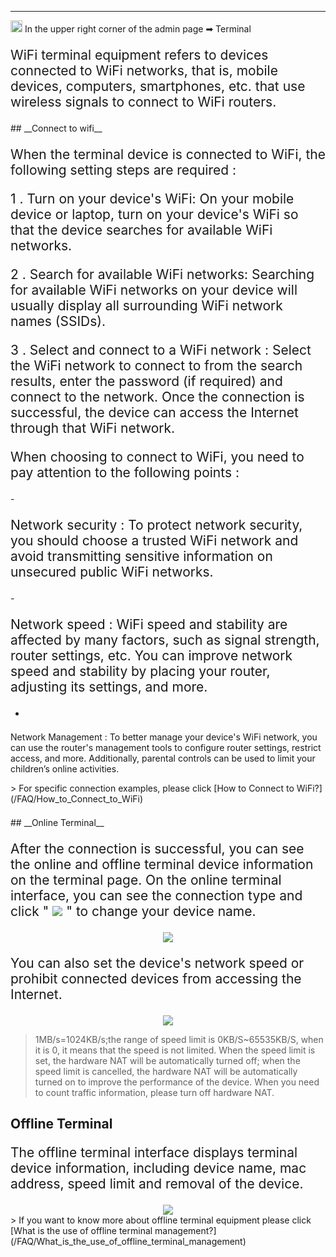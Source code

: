 <style>
    .text {
        font-size: 21px; 
    }
</style>
---
<img src="/images/weizhi01.png" width="19" height="19">&nbsp;In the upper right corner of the admin page ➡ Terminal 



<p class="text">
WiFi terminal equipment refers to devices connected to WiFi networks, that is, mobile devices, computers, smartphones, etc. that use wireless signals to connect to WiFi routers.
</p>
## __Connect to wifi__


<p class="text">
When the terminal device is connected to WiFi, the following setting steps are required :
</p>

<p class="text">
1 . Turn on your device's WiFi: On your mobile device or laptop, turn on your device's WiFi so that the device searches for available WiFi networks.
</p>
<p class="text">
2 . Search for available WiFi networks: Searching for available WiFi networks on your device will usually display all surrounding WiFi network names (SSIDs).
</p>
<p class="text">
3 . Select and connect to a WiFi network : Select the WiFi network to connect to from the search results, enter the password (if required) and connect to the network. Once the connection is successful, the device can access the Internet through that WiFi network.
</p>
<p class="text">
When choosing to connect to WiFi, you need to pay attention to the following points :
</p>
- <p class="text">
Network security : To protect network security, you should choose a trusted WiFi network and avoid transmitting sensitive information on unsecured public WiFi networks.
</p>
- <p class="text">
Network speed : WiFi speed and stability are affected by many factors, such as signal strength, router settings, etc. You can improve network speed and stability by placing your router, adjusting its settings, and more.
</p>


- <p class="text">
Network Management : To better manage your device's WiFi network, you can use the router's management tools to configure router settings, restrict access, and more. Additionally, parental controls can be used to limit your children’s online activities.
</p>
> For specific connection examples, please click [How to Connect to WiFi?](/FAQ/How_to_Connect_to_WiFi)

<p class="text">

</p>
## __Online Terminal__ 

<p class="text">
After the connection is successful, you can see the online and offline terminal device information on the terminal page. On the online terminal interface, you can see the connection type and click " <img src = "/images/qianbi.png"> " to change your device name.
</p>
<div style="text-align: center;">
    <img class="boxshadow" src="/images/terminal01.png">
</div>
<p class="text">
You can also set the device's network speed or prohibit connected devices from accessing the Internet.
</p>
<div style="text-align: center;">
    <img class="boxshadow" src="/images/terminal03.png">
</div>

> 1MB/s=1024KB/s;the range of speed limit is 0KB/S~65535KB/S, when it is 0, it means that the speed is not limited. When the speed limit is set, the hardware NAT will be automatically turned off; when the speed limit is cancelled, the hardware NAT will be automatically turned on to improve the performance of the device. When you need to count traffic information, please turn off hardware NAT.


## __Offline Terminal__
<p class="text">
The offline terminal interface displays terminal device information, including device name, mac address, speed limit and removal of the device.
</p>
<div style="text-align: center;">
    <img class="boxshadow" src="/images/terminal02.png">
</div>
> If you want to know more about offline terminal equipment please click [What is the use of offline terminal management?](/FAQ/What_is_the_use_of_offline_terminal_management)